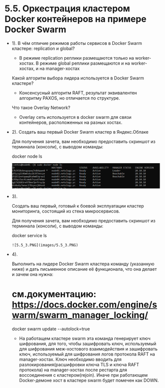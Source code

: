 # 5.5. Оркестрация кластером Docker контейнеров на примере Docker Swarm
- 1). 
    В чём отличие режимов работы сервисов в Docker Swarm кластере: replication и global?
    - В режиме replication реплики размещаются только на worker-хостах. 
    В режиме global реплики размещаются и на worker-хостах, и на manager-хостах
    
    Какой алгоритм выбора лидера используется в Docker Swarm кластере?
    - Консенсусный алгоритм RAFT, результат эквивалентен алгоритму PAXOS, но отличается по структуре.
    
    Что такое Overlay Network?
    - Overlay сеть используется в docker swarm для связи контейнеров, расположенных на разных хостах.
	
- 2). Создать ваш первый Docker Swarm кластер в Яндекс.Облаке

    Для получения зачета, вам необходимо предоставить скриншот из терминала (консоли), с выводом команды:

    docker node ls
    
    ![5.5_2.PNG](images/5.5_2.PNG)
	
	
- 3). 

     Создать ваш первый, готовый к боевой эксплуатации кластер мониторинга, состоящий из стека микросервисов.  

     Для получения зачета, вам необходимо предоставить скриншот из терминала (консоли), с выводом команды:  

     docker service ls	
       
	  ![5.5_3.PNG](images/5.5_3.PNG)
    
- 4). 

    Выполнить на лидере Docker Swarm кластера команду (указанную ниже) и дать письменное описание её функционала, что она делает и зачем она нужна:

    # см.документацию: https://docs.docker.com/engine/swarm/swarm_manager_locking/
    docker swarm update --autolock=true
	
  - На работащем кластере swarm эта команда генерирует ключ шифрования, для того, чтобы зашифровать ключ, 
   используемый для шифрования меж-хостового взаимодейcтвия
  и зашифровать ключ, используемый для шифрования логов протокола RAFT на manager-хостах.
    Ключ необходимо вводить для разлокирования(расшифровки ключа TLS  и ключа RAFT протокола) на manager-хостах после рестарта для воссоединения с кластером(rejoin).
    Иначе при работающем Docker-демоне хост в кластере swarm будет помечен как DOWN.